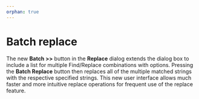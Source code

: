 ```yaml
---
orphan: true
---
```

# Batch replace

The new **Batch >>** button in the **Replace** dialog extends the dialog box to include a list for multiple Find/Replace combinations with options. Pressing the **Batch Replace** button then replaces all of the multiple matched strings with the respective specified strings. This new user interface allows much faster and more intuitive replace operations
for frequent use of the replace feature.
